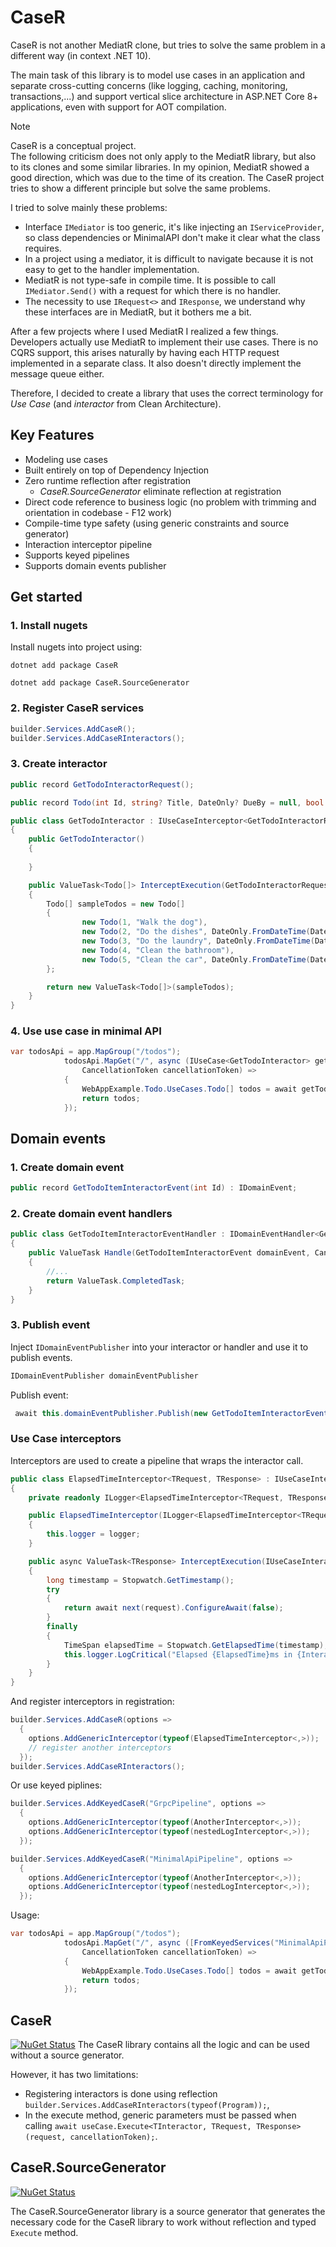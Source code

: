 # CaseR
CaseR is not another MediatR clone, but tries to solve the same problem in a different way (in context .NET 10).

The main task of this library is to model use cases in an application and separate cross-cutting concerns (like logging, caching, monitoring, transactions,...)
and support vertical slice architecture
in ASP\.NET Core 8+ applications, even with support for AOT compilation.


> [!NOTE]
> CaseR is a conceptual project.  
> The following criticism does not only apply to the MediatR library, but also to its clones and some similar libraries. In my opinion, MediatR showed a good direction, which was due to the time of its creation. The CaseR project tries to show a different principle but solve the same problems.

I tried to solve mainly these problems:
* Interface `IMediator` is too generic, it's like injecting an `IServiceProvider`,
  so class dependencies or MinimalAPI don't make it clear what the class requires.
* In a project using a mediator, it is difficult to navigate because it is not easy to get to the handler implementation.
* MediatR is not type-safe in compile time. It is possible to call `IMediator.Send()` with a request for which there is no handler.
* The necessity to use `IRequest<>` and `IResponse`, we understand why these interfaces are in MediatR, but it bothers me a bit.

After a few projects where I used MediatR I realized a few things.
Developers actually use MediatR to implement their use cases.
There is no CQRS support, this arises naturally by having each HTTP request implemented in a separate class.
It also doesn't directly implement the message queue either.

Therefore, I decided to create a library that uses the correct terminology for _Use Case_ (and _interactor_ from Clean Architecture).

## Key Features
* Modeling use cases
* Built entirely on top of Dependency Injection
* Zero runtime reflection after registration
  * _CaseR.SourceGenerator_ eliminate reflection at registration
* Direct code reference to business logic (no problem with trimming and orientation in codebase - F12 work)
* Compile-time type safety (using generic constraints and source generator)
* Interaction interceptor pipeline
* Supports keyed pipelines
* Supports domain events publisher

## Get started

### 1. Install nugets
Install nugets into project using:

`dotnet add package CaseR`

`dotnet add package CaseR.SourceGenerator`

### 2. Register CaseR services
```cs
builder.Services.AddCaseR();
builder.Services.AddCaseRInteractors();
```
### 3. Create interactor

```cs
public record GetTodoInteractorRequest();

public record Todo(int Id, string? Title, DateOnly? DueBy = null, bool IsComplete = false);

public class GetTodoInteractor : IUseCaseInterceptor<GetTodoInteractorRequest, Todo[]>
{
    public GetTodoInteractor()
    {
        
    }

    public ValueTask<Todo[]> InterceptExecution(GetTodoInteractorRequest request, CancellationToken cancellationToken)
    {
        Todo[] sampleTodos = new Todo[] 
        {
                new Todo(1, "Walk the dog"),
                new Todo(2, "Do the dishes", DateOnly.FromDateTime(DateTime.Now)),
                new Todo(3, "Do the laundry", DateOnly.FromDateTime(DateTime.Now.AddDays(1))),
                new Todo(4, "Clean the bathroom"),
                new Todo(5, "Clean the car", DateOnly.FromDateTime(DateTime.Now.AddDays(2)))
        };

        return new ValueTask<Todo[]>(sampleTodos);
    }
}
```

### 4. Use use case in minimal API
```cs
var todosApi = app.MapGroup("/todos");
            todosApi.MapGet("/", async (IUseCase<GetTodoInteractor> getTodoInteractor,
                CancellationToken cancellationToken) =>
            {
                WebAppExample.Todo.UseCases.Todo[] todos = await getTodoInteractor.Execute(new GetTodoInteractorRequest(), cancellationToken);
                return todos;
            });
```

## Domain events

### 1. Create domain event
```cs
public record GetTodoItemInteractorEvent(int Id) : IDomainEvent;
```

### 2. Create domain event handlers
```cs
public class GetTodoItemInteractorEventHandler : IDomainEventHandler<GetTodoItemInteractorEvent>
{
    public ValueTask Handle(GetTodoItemInteractorEvent domainEvent, CancellationToken cancellationToken)
    {
        //...
        return ValueTask.CompletedTask;
    }
}
```

### 3. Publish event
Inject `IDomainEventPublisher` into your interactor or handler and use it to publish events.
```cs
IDomainEventPublisher domainEventPublisher
```

Publish event:
```cs
 await this.domainEventPublisher.Publish(new GetTodoItemInteractorEvent(request), cancellationToken);
```

### Use Case interceptors
Interceptors are used to create a pipeline that wraps the interactor call.

```cs
public class ElapsedTimeInterceptor<TRequest, TResponse> : IUseCaseInterceptor<TRequest, TResponse>
{
    private readonly ILogger<ElapsedTimeInterceptor<TRequest, TResponse>> logger;

    public ElapsedTimeInterceptor(ILogger<ElapsedTimeInterceptor<TRequest, TResponse>> logger)
    {
        this.logger = logger;
    }

    public async ValueTask<TResponse> InterceptExecution(IUseCaseInteractor<TRequest, TResponse> useCaseInteractor, TRequest request, UseCasePerformDelegate<TRequest, TResponse> next, CancellationToken cancellationToken)
    {
        long timestamp = Stopwatch.GetTimestamp();
        try
        {
            return await next(request).ConfigureAwait(false);
        }
        finally
        {
            TimeSpan elapsedTime = Stopwatch.GetElapsedTime(timestamp);
            this.logger.LogCritical("Elapsed {ElapsedTime}ms in {InteractorName}.", elapsedTime.TotalMilliseconds, useCaseInteractor.GetType().Name);
        }
    }
}
```

And register interceptors in registration:
```cs
builder.Services.AddCaseR(options =>
  {
    options.AddGenericInterceptor(typeof(ElapsedTimeInterceptor<,>));
    // register another interceptors
  });
builder.Services.AddCaseRInteractors();
```

Or use keyed piplines:
```cs
builder.Services.AddKeyedCaseR("GrpcPipeline", options =>
  {
    options.AddGenericInterceptor(typeof(AnotherInterceptor<,>));
    options.AddGenericInterceptor(typeof(nestedLogInterceptor<,>));
  });

builder.Services.AddKeyedCaseR("MinimalApiPipeline", options =>
  {
    options.AddGenericInterceptor(typeof(AnotherInterceptor<,>));
    options.AddGenericInterceptor(typeof(nestedLogInterceptor<,>));
  });
```

Usage:
```cs
var todosApi = app.MapGroup("/todos");
            todosApi.MapGet("/", async ([FromKeyedServices("MinimalApiPipeline")] IUseCase<GetTodoInteractor> getTodoInteractor,
                CancellationToken cancellationToken) =>
            {
                WebAppExample.Todo.UseCases.Todo[] todos = await getTodoInteractor.Execute(new GetTodoInteractorRequest(), cancellationToken);
                return todos;
            });
```

## CaseR 
[![NuGet Status](http://img.shields.io/nuget/v/CaseR.svg?style=flat)](https://www.nuget.org/packages/CaseR/)
The CaseR library contains all the logic and can be used without a source generator.

However, it has two limitations:
* Registering interactors is done using reflection `builder.Services.AddCaseRInteractors(typeof(Program));`,
* In the execute method, generic parameters must be passed when calling `await useCase.Execute<TInteractor, TRequest, TResponse>(request, cancellationToken);`.

## CaseR.SourceGenerator 
[![NuGet Status](http://img.shields.io/nuget/v/CaseR.SourceGenerator.svg?style=flat)](https://www.nuget.org/packages/CaseR.SourceGenerator/)

The CaseR.SourceGenerator library is a source generator that generates the necessary code for the CaseR library to work without reflection
and typed `Execute` method.

